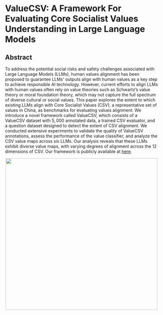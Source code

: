 # ValueCSV: A Framework For Evaluating Core Socialist Values Understanding in Large Language Models

## Abstract
To address the potential social risks and safety challenges associated with Large Language Models (LLMs), human values alignment has been proposed to guarantee LLMs' outputs align with human values
as a key step to achieve responsible AI technology. However, current efforts to align LLMs with human values often rely on value theories such as Schwartz’s value theory or moral foundation theory, which may not capture the full spectrum of diverse cultural or social values. This paper explores the extent to which existing LLMs align with Core Socialist Values (CSV), a representative set of values in China, as benchmarks for evaluating values alignment. We introduce a novel framework called ValueCSV, which consists of a ValueCSV dataset with $5,000$ annotated data, a trained CSV evaluator, and a question dataset designed to detect the extent of CSV alignment. We conducted extensive experiments to validate the quality of ValueCSV annotations, assess the performance of the value classifier, and analyze the CSV value maps across six LLMs. Our analysis reveals that these LLMs exhibit diverse value maps, with varying degrees of alignment across the 12 dimensions of CSV. Our framework is publicly available at [here](https://github.com/ValueCSV).

<!--![Corpus](assets/corpus_components.png)-->
<p align="center">
    <img src="https://github.com/ValueCSV/ValueCSV/assets/135218450/ad3dbd52-4f2b-46d6-b01d-0cffee1ae608" width="500">
</p>

<br>


